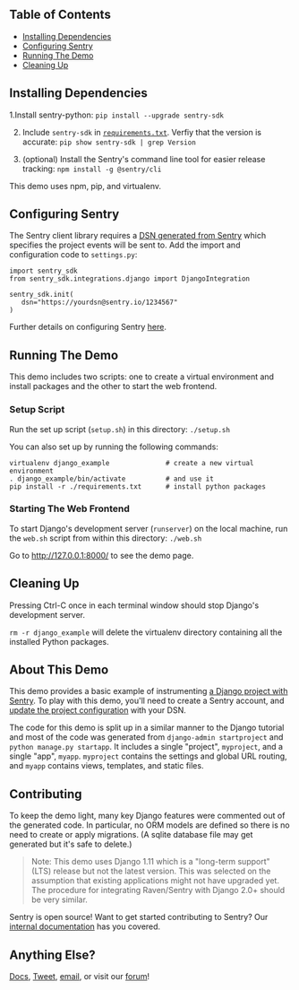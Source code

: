 ## Table of Contents
- [Installing Dependencies](#installing-dependencies)
- [Configuring Sentry](#configuring-sentry)
- [Running The Demo](#running-the-demo)
- [Cleaning Up](#cleaning-up)

## Installing Dependencies

1.Install sentry-python:
`pip install --upgrade sentry-sdk`

2. Include `sentry-sdk` in [`requirements.txt`](https://github.com/sentry-demos/django/blob/master/requirements.txt#L2). Verfiy that the version is accurate:
`pip show sentry-sdk | grep Version`

3. (optional) Install the Sentry's command line tool for easier release tracking:
`npm install -g @sentry/cli`

This demo uses npm, pip, and virtualenv.

## Configuring Sentry

The Sentry client library requires a [DSN generated from Sentry](https://docs.sentry.io/quickstart/#configure-the-dsn) which  specifies the project events will be sent to. Add the import and configuration code to `settings.py`:

 ```
import sentry_sdk
from sentry_sdk.integrations.django import DjangoIntegration

sentry_sdk.init(
    dsn="https://yourdsn@sentry.io/1234567"
)
```

Further details on configuring Sentry [here](https://docs.sentry.io/platforms/python/django/).

## Running The Demo

This demo includes two scripts: one to create a virtual environment and install packages and the other to start the web frontend.

### Setup Script

Run the set up script (`setup.sh`) in this directory:
`./setup.sh`


You can also set up by running the following commands:
```
virtualenv django_example              # create a new virtual environment
. django_example/bin/activate          # and use it
pip install -r ./requirements.txt      # install python packages
```

### Starting The Web Frontend

To start Django's development server (`runserver`) on the local machine, run the `web.sh` script from within this directory:
`./web.sh`

Go to http://127.0.0.1:8000/ to see the demo page.


## Cleaning Up

Pressing Ctrl-C once in each terminal window should stop Django's development server.

`rm -r django_example` will delete the virtualenv directory containing all the installed Python packages.

## About This Demo

This demo provides a basic example of instrumenting [a Django project with Sentry](https://docs.sentry.io/clients/python/integrations/django/). To play with this demo, you'll need to create a Sentry account, and [update the project configuration](#configuring-sentry) with your DSN.

The code for this demo is split up in a similar manner to the Django tutorial and most of the code was generated from `django-admin startproject` and `python manage.py startapp`. It includes a single "project", `myproject`, and a single "app", `myapp`. `myproject` contains the settings and global URL routing, and `myapp` contains views, templates, and static files.

## Contributing

To keep the demo light, many key Django features were commented out of the generated code. In particular, no ORM models are defined so there is no need to create or apply migrations. (A sqlite database file may get generated but it's safe to delete.)

> Note: This demo uses Django 1.11 which is a "long-term support" (LTS) release but not the latest version. This was selected on the assumption that existing applications might not have upgraded yet. The procedure for integrating Raven/Sentry with Django 2.0+ should be very similar.

Sentry is open source! Want to get started contributing to Sentry? Our [internal documentation](https://docs.sentry.io/internal/) has you covered.

## Anything Else?

[Docs](https://docs.sentry.io), [Tweet](https://twitter.com/getsentry), [email](hello@sentry.io), or visit our [forum](https://forum.sentry.io)!
